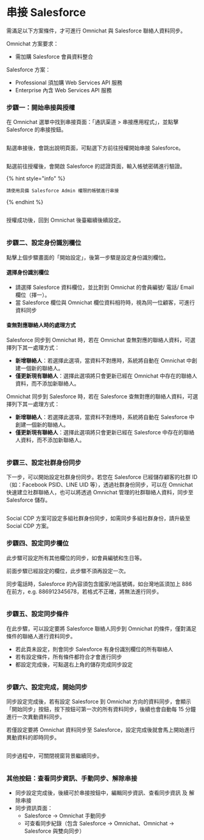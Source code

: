 # 串接 Salesforce

需滿足以下方案條件，才可進行 Omnichat 與 Salesforce 聯絡人資料同步。

Omnichat 方案要求：

* 需加購 Salesforce 會員資料整合

Salesforce 方案：

* Professional 須加購 Web Services API 服務
* Enterprise 內含  Web Services API 服務

### 步驟一：開始串接與授權

在 Omnichat 選單中找到串接頁面：「通訊渠道  >  串接應用程式」，並點擊 Salesforce 的串接按鈕。

<figure><img src="../../../.gitbook/assets/串接 SF 1.png" alt=""><figcaption></figcaption></figure>

點選串接後，會跳出說明頁面，可點選下方前往授權開始串接 Salesforce。

<figure><img src="../../../.gitbook/assets/前往授權.png" alt=""><figcaption></figcaption></figure>

點選前往授權後，會開啟 Salesforce 的認證頁面，輸入帳號密碼進行驗證。

{% hint style="info" %}
```
請使用具備 Salesforce Admin 權限的帳號進行串接
```
{% endhint %}

<figure><img src="../../../.gitbook/assets/salesforce 登入畫面.png" alt=""><figcaption></figcaption></figure>

授權成功後，回到 Omnichat 後臺繼續後續設定。

<figure><img src="../../../.gitbook/assets/SF - 回到 Omnichat.png" alt=""><figcaption></figcaption></figure>

### 步驟二、設定身份識別欄位

點擊上個步驟畫面的「開始設定」，後第一步驟是設定身份識別欄位。

#### 選擇身份識別欄位

* 請選擇 Salesforce 資料欄位，並比對到 Omnichat 的會員編號/ 電話/ Email 欄位（擇一）。
* 當 Salesforce 欄位與 Omnichat 欄位資料相符時，視為同一位顧客，可進行資料同步

#### 查無對應聯絡人時的處理方式

Salesforce 同步到 Omnichat 時，若在 Omnichat 查無對應的聯絡人資料，可選擇列下其一處理方式：

* **新增聯絡人**：若選擇此選項，當資料不對應時，系統將自動在 Omnichat 中創建一個新的聯絡人。
* **僅更新現有聯絡人**：選擇此選項將只會更新已經在 Omnichat 中存在的聯絡人資料，而不添加新聯絡人。

Omnichat 同步到 Salesforce 時，若在 Salesforce 查無對應的聯絡人資料，可選擇列下其一處理方式：

* **新增聯絡人**：若選擇此選項，當資料不對應時，系統將自動在 Salesforce 中創建一個新的聯絡人。
* **僅更新現有聯絡人**：選擇此選項將只會更新已經在 Salesforce 中存在的聯絡人資料，而不添加新聯絡人。

<figure><img src="../../../.gitbook/assets/身份識別欄位.png" alt=""><figcaption></figcaption></figure>

### 步驟三、設定社群身份同步

下一步，可以開始設定社群身份同步。若您在 Salesforce 已經儲存顧客的社群 ID（如：Facebook PSID、LINE UID 等），透過社群身份同步，可以在 Omnichat 快速建立社群聯絡人，也可以將透過 Omnichat 管理的社群聯絡人資料，同步至 Salesforce 儲存。&#x20;

<figure><img src="../../../.gitbook/assets/社群身份同步.png" alt=""><figcaption></figcaption></figure>

Social CDP 方案可設定多組社群身份同步，如需同步多組社群身份，請升級至 Social CDP 方案。

### 步驟四、設定同步欄位

此步驟可設定所有其他欄位的同步，如會員編號和生日等。

前面步驟已經設定的欄位，此步驟不須再設定一次。

同步電話時，Salesforce 的內容須包含國家/地區號碼，如台灣地區須加上 886 在前方，e.g. 886912345678，若格式不正確，將無法進行同步。

<figure><img src="../../../.gitbook/assets/同步資料欄位.png" alt=""><figcaption></figcaption></figure>

### 步驟五、設定同步條件

在此步驟，可以設定要將 Salesforce 聯絡人同步到 Omnichat 的條件，僅對滿足條件的聯絡人進行資料同步。

* 若此頁未設定，則會同步 Salesforce 有身份識別欄位的所有聯絡人
* 若有設定條件，所有條件都符合才會進行同步
* 都設定完成後，可點選右上角的儲存完成同步設定

<figure><img src="../../../.gitbook/assets/同步條件.png" alt=""><figcaption></figcaption></figure>

### 步驟六、設定完成，開始同步

同步設定完成後，若有設定 Salesforce 到 Omnichat 方向的資料同步，會顯示「開始同步」按鈕，按下按鈕可第一次的所有資料同步，後續也會自動每 15 分鐘進行一次異動資料同步。

若僅設定要將 Omnichat 資料同步至 Salesforce，設定完成後就會馬上開始進行異動資料的即時同步。

<figure><img src="../../../.gitbook/assets/設定完成.png" alt=""><figcaption></figcaption></figure>

同步過程中，可關閉視窗背景繼續同步。

<figure><img src="../../../.gitbook/assets/同步％.png" alt=""><figcaption></figcaption></figure>

### 其他按鈕：查看同步資訊、手動同步、解除串接

* 同步設定完成後，後續可於串接按鈕中，編輯同步資訊、查看同步資訊 及 解除串接
* 同步資訊頁面：
  * Salesforce -> Omnichat 手動同步
  * 可查看同步紀錄（包含 Salesforce -> Omnichat、Omnichat -> Salesforce 與雙向同步） &#x20;

<figure><img src="../../../.gitbook/assets/SF 串接 其他.png" alt=""><figcaption></figcaption></figure>

